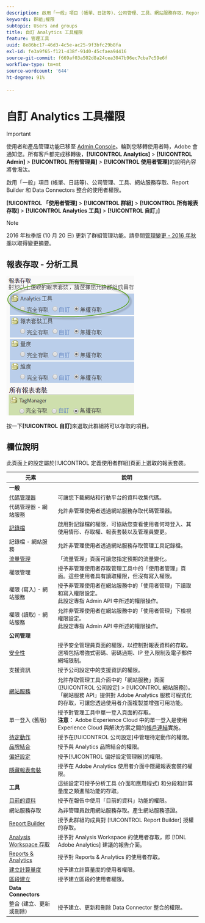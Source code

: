 ```yaml
---
description: 啟用「一般」項目 (帳單、日誌等)、公司管理、工具、網站服務存取、Report Builder 和 Data Connectors 整合的使用者權限。
keywords: 群組;權限
subtopic: Users and groups
title: 自訂 Analytics 工具權限
feature: 管理工具
uuid: 8e86bc17-46d3-4c5e-ac25-9f3bfc29b8fa
exl-id: fe3a9f65-f121-438f-91d0-45cfaea94416
source-git-commit: f669af03a502d8a24cea3047b96ec7cba7c59e6f
workflow-type: tm+mt
source-wordcount: '644'
ht-degree: 91%

---
```


# 自訂 Analytics 工具權限

>[!IMPORTANT]
>
>使用者和產品管理功能已移至 [Admin Console](https://helpx.adobe.com/tw/enterprise/using/admin-console.html)。輪到您移轉使用者時，Adobe 會通知您。所有客戶都完成移轉後，**[!UICONTROL Analytics]** > **[!UICONTROL Admin]** > **[!UICONTROL 所有管理員]** > **[!UICONTROL 使用者管理]**&#x200B;的說明內容將會淘汰。

啟用「一般」項目 (帳單、日誌等)、公司管理、工具、網站服務存取、Report Builder 和 Data Connectors 整合的使用者權限。

**[!UICONTROL 「使用者管理]** > **[!UICONTROL 群組]** > **[!UICONTROL 所有報表存取]** > **[!UICONTROL Analytics 工具]** > **[!UICONTROL 自訂」]**

>[!NOTE]
>
> 2016 年秋季版 (10 月 20 日) 更新了群組管理功能。請參閱[管理變更 - 2016 年秋季](/help/admin/user-management2/c-user-management/permissions-changes.md)以取得變更摘要。

## 報表存取 - 分析工具

![](assets/report-access-analytics-tools.png)

按一下&#x200B;**[!UICONTROL 自訂]**&#x200B;來選取此群組將可以存取的項目。

## 欄位說明

此頁面上的設定屬於[!UICONTROL 定義使用者群組]頁面上選取的報表套裝。

| 元素 | 說明 |
|--- |--- |
| **一般** |  |
| [代碼管理器](/help/admin/admin/code-manager-admin.md) | 可讓您下載網站和行動平台的資料收集代碼。 |
| 代碼管理器 - 網站服務 | 允許非管理使用者透過網站服務存取代碼管理器。 |
| [記錄檔](/help/admin/admin/logs.md) | 啟用對記錄檔的權限，可協助您查看使用者何時登入、其使用情形、存取權、報表套裝以及管理員變更。 |
| 記錄檔 - 網站服務 | 允許非管理使用者透過網站服務存取管理工具記錄檔。 |
| [流量管理](/help/admin/c-traffic-management/traffic-management.md) | 「流量管理」頁面可讓您指定預期的流量變化。 |
| 權限管理 | 授予非管理使用者存取管理工具中的「使用者管理」頁面。這些使用者具有讀取權限，但沒有寫入權限。 |
| 權限 (寫入) - 網站服務 | 授予非管理使用者在網站服務中的「使用者管理」下讀取和寫入權限設定。<br>此設定專指 Admin API 中所述的權限操作。 |
| 權限 (讀取) - 網站服務 | 允許非管理使用者在網站服務中的「使用者管理」下檢視權限設定。<br>此設定專指 Admin API 中所述的權限操作。 |
| **公司管理** |  |
| [安全性](/help/admin/company/security-manager.md) | 授予安全管理員頁面的權限，以控制對報表資料的存取。選項包括增強式密碼、密碼過期、IP 登入限制及電子郵件網域限制。 |
| 支援資訊 | 授予公司設定中的支援資訊的權限。 |
| [網站服務](/help/admin/company/web-services-admin.md) | 允許存取管理工具介面中的「網站服務」頁面 ([!UICONTROL 公司設定] > [!UICONTROL 網站服務])。<br>「網站服務 API」提供對 Adobe Analytics 服務可程式化的存取，可讓您透過使用者介面複製並增強可用功能。 |
| 單一登入 (舊版) | 授予對管理工具中單一登入頁面的存取。<br>**注意：** Adobe Experience Cloud 中的單一登入是使用 Experience Cloud 與解決方案之間的[帳戶連結](https://experienceleague.adobe.com/docs/core-services/interface/manage-users-and-products/organizations.html)實施。 |
| [待定動作](/help/admin/company/pending-actions-admin.md) | 授予在[!UICONTROL 公司設定]中管理待定動作的權限。 |
| [品牌結合](/help/admin/company/co-branding-admin.md) | 授予與 Analytics 品牌結合的權限。 |
| [偏好設定](/help/admin/admin/preferences-manager.md) | 授予[!UICONTROL 偏好設定管理器]的權限。 |
| [隱藏報表套裝](/help/admin/company/c-hide-report-suites.md) | 授予在 Adobe Analytics 使用者介面中隱藏報表套裝的權限。 |
| **工具** | 這些設定可授予分析工具 (介面和應用程式) 和分段和計算量度之類進階功能的存取。 |
| [目前的資料](https://experienceleague.adobe.com/docs/analytics/analyze/reports-analytics/current-data.html?lang=zh-Hant) | 授予在報告中使用「目前的資料」功能的權限。 |
| 網站服務存取 | 為非管理員啟用網站服務存取。產生網站服務憑證。 |
| [Report Builder](https://experienceleague.adobe.com/docs/analytics/analyze/report-builder/report-builder-setup/t-install-arb.html) | 授予此群組的成員對 [!UICONTROL Report Builder] 授權的存取。 |
| [Analysis Workspace 存取](https://experienceleague.adobe.com/docs/analytics/analyze/analysis-workspace/home.html?lang=zh-Hant) | 授予對 Analysis Workspace 的使用者存取，即 [!DNL Adobe Analytics] 建議的報告介面。 |
| [Reports &amp; Analytics](https://experienceleague.adobe.com/docs/analytics/landing/an-key-concepts.html) | 授予對 Reports &amp; Analytics 的使用者存取。 |
| [建立計算量度](https://experienceleague.adobe.com/docs/analytics/components/calculated-metrics/cm-overview.html) | 授予建立計算量度的使用者權限。 |
| [區段建立](https://experienceleague.adobe.com/docs/analytics/components/segmentation/seg-home.html) | 授予建立區段的使用者權限。 |
| **Data Connectors** |  |
| 整合 (建立、更新或刪除) | 授予建立、更新和刪除 Data Connector 整合的權限。 |
